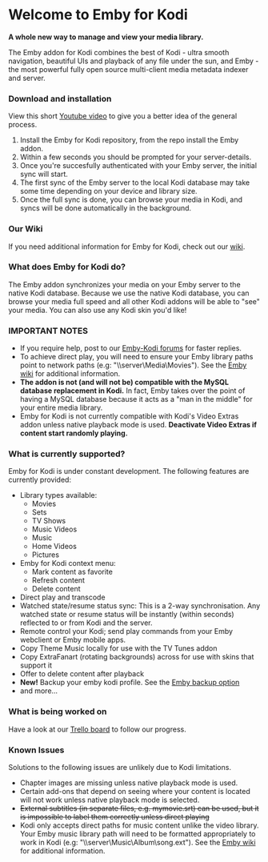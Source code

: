 # Welcome to Emby for Kodi
**A whole new way to manage and view your media library.**

The Emby addon for Kodi combines the best of Kodi - ultra smooth navigation, beautiful UIs and playback of any file under the sun, and Emby - the most powerful fully open source multi-client media metadata indexer and server.

### Download and installation

View this short [Youtube video](https://youtu.be/IaecDPcXI3I?t=119) to give you a better idea of the general process.

1. Install the Emby for Kodi repository, from the repo install the Emby addon.
2. Within a few seconds you should be prompted for your server-details.
3. Once you're succesfully authenticated with your Emby server, the initial sync will start. 
4. The first sync of the Emby server to the local Kodi database may take some time depending on your device and library size.
5. Once the full sync is done, you can browse your media in Kodi, and syncs will be done automatically in the background.

### Our Wiki

If you need additional information for Emby for Kodi, check out our [wiki](https://github.com/MediaBrowser/emby.for.kodi/wiki).

### What does Emby for Kodi do?

The Emby addon synchronizes your media on your Emby server to the native Kodi database. Because we use the native Kodi database, you can browse your media full speed and all other Kodi addons will be able to "see" your media. You can also use any Kodi skin you'd like!

### IMPORTANT NOTES

- If you require help, post to our [Emby-Kodi forums](http://emby.media/community/index.php?/forum/99-kodi/) for faster replies.
- To achieve direct play, you will need to ensure your Emby library paths point to network paths (e.g: "\\\\server\Media\Movies"). See the [Emby wiki](https://github.com/MediaBrowser/Wiki/wiki/Path%20Substitution) for additional information.
- **The addon is not (and will not be) compatible with the MySQL database replacement in Kodi.** In fact, Emby takes over the point of having a MySQL database because it acts as a "man in the middle" for your entire media library.
- Emby for Kodi is not currently compatible with Kodi's Video Extras addon unless native playback mode is used. **Deactivate Video Extras if content start randomly playing.**

### What is currently supported?

Emby for Kodi is under constant development. The following features are currently provided:

- Library types available:
  + Movies
  + Sets
  + TV Shows
  + Music Videos
  + Music
  + Home Videos
  + Pictures
- Emby for Kodi context menu:
  + Mark content as favorite
  + Refresh content
  + Delete content
- Direct play and transcode
- Watched state/resume status sync: This is a 2-way synchronisation. Any watched state or resume status will be instantly (within seconds) reflected to or from Kodi and the server.
- Remote control your Kodi; send play commands from your Emby webclient or Emby mobile apps.
- Copy Theme Music locally for use with the TV Tunes addon
- Copy ExtraFanart (rotating backgrounds) across for use with skins that support it
- Offer to delete content after playback
- **New!** Backup your emby kodi profile. See the [Emby backup option](https://github.com/MediaBrowser/emby.for.kodi/wiki/Create-and-restore-from-backup)
- and more...

### What is being worked on
Have a look at our [Trello board](https://trello.com/b/qBJ49ka4/emby-for-kodi) to follow our progress. 

### Known Issues
Solutions to the following issues are unlikely due to Kodi limitations.
- Chapter images are missing unless native playback mode is used.
- Certain add-ons that depend on seeing where your content is located will not work unless native playback mode is selected.
- ~~External subtitles (in separate files, e.g. mymovie.srt) can be used, but it is impossible to label them correctly unless direct playing~~
- Kodi only accepts direct paths for music content unlike the video library. Your Emby music library path will need to be formatted appropriately to work in Kodi (e.g: "\\\\server\Music\Album\song.ext"). See the [Emby wiki](https://github.com/MediaBrowser/Wiki/wiki/Path%20Substitution) for additional information.
